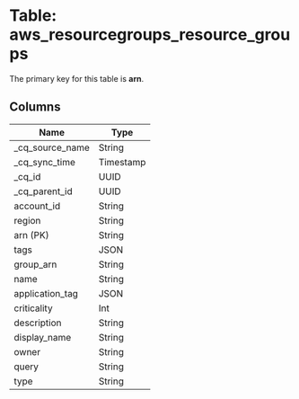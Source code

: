 # Table: aws_resourcegroups_resource_groups



The primary key for this table is **arn**.



## Columns
| Name          | Type          |
| ------------- | ------------- |
|_cq_source_name|String|
|_cq_sync_time|Timestamp|
|_cq_id|UUID|
|_cq_parent_id|UUID|
|account_id|String|
|region|String|
|arn (PK)|String|
|tags|JSON|
|group_arn|String|
|name|String|
|application_tag|JSON|
|criticality|Int|
|description|String|
|display_name|String|
|owner|String|
|query|String|
|type|String|